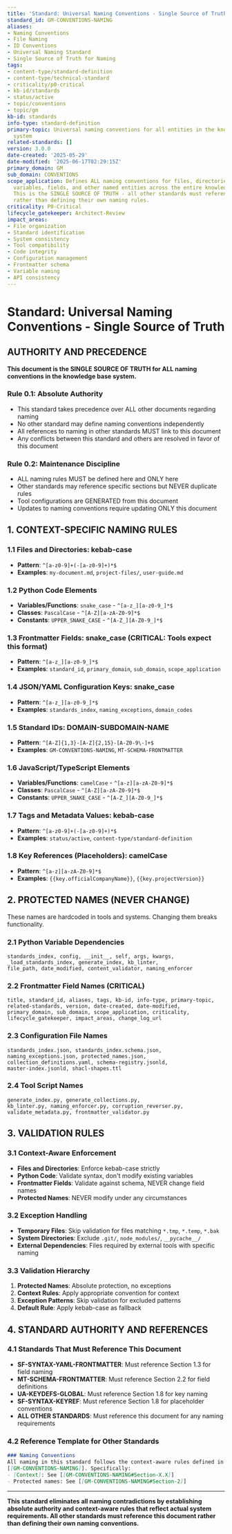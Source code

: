 ```yaml
---
title: 'Standard: Universal Naming Conventions - Single Source of Truth'
standard_id: GM-CONVENTIONS-NAMING
aliases:
- Naming Conventions
- File Naming
- ID Conventions
- Universal Naming Standard
- Single Source of Truth for Naming
tags:
- content-type/standard-definition
- content-type/technical-standard
- criticality/p0-critical
- kb-id/standards
- status/active
- topic/conventions
- topic/gm
kb-id: standards
info-type: standard-definition
primary-topic: Universal naming conventions for all entities in the knowledge base
  system
related-standards: []
version: 3.0.0
date-created: '2025-05-29'
date-modified: '2025-06-17T02:29:15Z'
primary_domain: GM
sub_domain: CONVENTIONS
scope_application: Defines ALL naming conventions for files, directories, identifiers,
  variables, fields, and other named entities across the entire knowledge base system.
  This is the SINGLE SOURCE OF TRUTH - all other standards must reference this document
  rather than defining their own naming rules.
criticality: P0-Critical
lifecycle_gatekeeper: Architect-Review
impact_areas:
- File organization
- Standard identification
- System consistency
- Tool compatibility
- Code integrity
- Configuration management
- Frontmatter schema
- Variable naming
- API consistency
---
```

# Standard: Universal Naming Conventions - Single Source of Truth

## AUTHORITY AND PRECEDENCE

**This document is the SINGLE SOURCE OF TRUTH for ALL naming conventions in the knowledge base system.**

### Rule 0.1: Absolute Authority
- This standard takes precedence over ALL other documents regarding naming
- No other standard may define naming conventions independently
- All references to naming in other standards MUST link to this document
- Any conflicts between this standard and others are resolved in favor of this document

### Rule 0.2: Maintenance Discipline
- ALL naming rules MUST be defined here and ONLY here
- Other standards may reference specific sections but NEVER duplicate rules
- Tool configurations are GENERATED from this document
- Updates to naming conventions require updating ONLY this document

## 1. CONTEXT-SPECIFIC NAMING RULES

### 1.1 Files and Directories: **kebab-case**
- **Pattern**: `^[a-z0-9]+(-[a-z0-9]+)*$`
- **Examples**: `my-document.md`, `project-files/`, `user-guide.md`

### 1.2 Python Code Elements
- **Variables/Functions**: `snake_case` - `^[a-z_][a-z0-9_]*$`
- **Classes**: `PascalCase` - `^[A-Z][a-zA-Z0-9]*$`
- **Constants**: `UPPER_SNAKE_CASE` - `^[A-Z_][A-Z0-9_]*$`

### 1.3 Frontmatter Fields: **snake_case** (CRITICAL: Tools expect this format)
- **Pattern**: `^[a-z_][a-z0-9_]*$`
- **Examples**: `standard_id`, `primary_domain`, `sub_domain`, `scope_application`

### 1.4 JSON/YAML Configuration Keys: **snake_case**
- **Pattern**: `^[a-z_][a-z0-9_]*$`
- **Examples**: `standards_index`, `naming_exceptions`, `domain_codes`

### 1.5 Standard IDs: **DOMAIN-SUBDOMAIN-NAME**
- **Pattern**: `^[A-Z]{1,3}-[A-Z]{2,15}-[A-Z0-9\-]+$`
- **Examples**: `GM-CONVENTIONS-NAMING`, `MT-SCHEMA-FRONTMATTER`

### 1.6 JavaScript/TypeScript Elements
- **Variables/Functions**: `camelCase` - `^[a-z][a-zA-Z0-9]*$`
- **Classes**: `PascalCase` - `^[A-Z][a-zA-Z0-9]*$`
- **Constants**: `UPPER_SNAKE_CASE` - `^[A-Z_][A-Z0-9_]*$`

### 1.7 Tags and Metadata Values: **kebab-case**
- **Pattern**: `^[a-z0-9]+(-[a-z0-9]+)*$`
- **Examples**: `status/active`, `content-type/standard-definition`

### 1.8 Key References (Placeholders): **camelCase**
- **Pattern**: `^[a-z][a-zA-Z0-9]*$`
- **Examples**: `{{key.officialCompanyName}}`, `{{key.projectVersion}}`

## 2. PROTECTED NAMES (NEVER CHANGE)

These names are hardcoded in tools and systems. Changing them breaks functionality.

### 2.1 Python Variable Dependencies
```
standards_index, config, __init__, self, args, kwargs, 
_load_standards_index, generate_index, kb_linter,
file_path, date_modified, content_validator, naming_enforcer
```

### 2.2 Frontmatter Field Names (CRITICAL)
```
title, standard_id, aliases, tags, kb-id, info-type, primary-topic,
related-standards, version, date-created, date-modified,
primary_domain, sub_domain, scope_application, criticality,
lifecycle_gatekeeper, impact_areas, change_log_url
```

### 2.3 Configuration File Names
```
standards_index.json, standards_index.schema.json,
naming_exceptions.json, protected_names.json,
collection_definitions.yaml, schema-registry.jsonld,
master-index.jsonld, shacl-shapes.ttl
```

### 2.4 Tool Script Names
```
generate_index.py, generate_collections.py, 
kb_linter.py, naming_enforcer.py, corruption_reverser.py,
validate_metadata.py, frontmatter_validator.py
```

## 3. VALIDATION RULES

### 3.1 Context-Aware Enforcement
- **Files and Directories**: Enforce kebab-case strictly
- **Python Code**: Validate syntax, don't modify existing variables
- **Frontmatter Fields**: Validate against schema, NEVER change field names
- **Protected Names**: NEVER modify under any circumstances

### 3.2 Exception Handling
- **Temporary Files**: Skip validation for files matching `*.tmp`, `*.temp`, `*.bak`
- **System Directories**: Exclude `.git/`, `node_modules/`, `__pycache__/`
- **External Dependencies**: Files required by external tools with specific naming

### 3.3 Validation Hierarchy
1. **Protected Names**: Absolute protection, no exceptions
2. **Context Rules**: Apply appropriate convention for context
3. **Exception Patterns**: Skip validation for excluded patterns
4. **Default Rule**: Apply kebab-case as fallback

## 4. STANDARD AUTHORITY AND REFERENCES

### 4.1 Standards That Must Reference This Document
- **SF-SYNTAX-YAML-FRONTMATTER**: Must reference Section 1.3 for field naming
- **MT-SCHEMA-FRONTMATTER**: Must reference Section 2.2 for field definitions
- **UA-KEYDEFS-GLOBAL**: Must reference Section 1.8 for key naming
- **SF-SYNTAX-KEYREF**: Must reference Section 1.8 for placeholder conventions
- **ALL OTHER STANDARDS**: Must reference this document for any naming requirements

### 4.2 Reference Template for Other Standards
```markdown
### Naming Conventions
All naming in this standard follows the context-aware rules defined in 
[[GM-CONVENTIONS-NAMING]]. Specifically:
- [Context]: See [[GM-CONVENTIONS-NAMING#Section-X.X]]
- Protected names: See [[GM-CONVENTIONS-NAMING#Section-2]]
```

---

**This standard eliminates all naming contradictions by establishing absolute authority and context-aware rules that reflect actual system requirements. All other standards must reference this document rather than defining their own naming conventions.**
```

